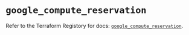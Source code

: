 # `google_compute_reservation`

Refer to the Terraform Registory for docs: [`google_compute_reservation`](https://registry.terraform.io/providers/hashicorp/google-beta/4.62.1/docs/resources/google_compute_reservation).
